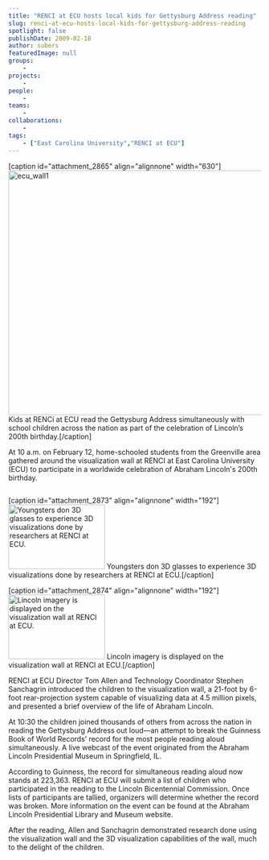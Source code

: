 ```yaml
---
title: "RENCI at ECU hosts local kids for Gettysburg Address reading"
slug: renci-at-ecu-hosts-local-kids-for-gettysburg-address-reading
spotlight: false
publishDate: 2009-02-18
author: subers
featuredImage: null
groups:
    - 
projects:
    - 
people:
    - 
teams: 
    - 
collaborations:
    - 
tags:
    - ["East Carolina University","RENCI at ECU"]
---
```

[caption id="attachment_2865" align="alignnone" width="630"]<a href="https://www.renci.org/wp-content/uploads/2009/02/ecu_wall1.jpg"><img class="wp-image-2865 size-full" title="ecu_wall1" src="https://www.renci.org/wp-content/uploads/2009/02/ecu_wall1.jpg" alt="ecu_wall1" width="630" height="486" /></a> Kids at RENCi at ECU read the Gettysburg Address simultaneously with school children across the nation as part of the celebration of Lincoln’s 200th birthday.[/caption]

At 10 a.m. on February 12, home-schooled students from the Greenville area gathered around the visualization wall at RENCI at East Carolina University (ECU) to participate in a worldwide celebration of Abraham Lincoln's 200th birthday.

<!--more-->
<div style="float: right;">

[caption id="attachment_2873" align="alignnone" width="192"]<a href="https://www.renci.org/wp-content/uploads/2009/02/ecu_wall21.jpg"><img class="size-medium wp-image-2873" title="ecu_wall21" src="https://www.renci.org/wp-content/uploads/2009/02/ecu_wall21-300x200.jpg" alt="Youngsters don 3D glasses to experience 3D visualizations done by researchers at RENCI at ECU." width="192" height="128" /></a> Youngsters don 3D glasses to experience 3D visualizations done by researchers at RENCI at ECU.[/caption]

[caption id="attachment_2874" align="alignnone" width="192"]<a href="https://www.renci.org/wp-content/uploads/2009/02/ecu_wall31.jpg"><img class="size-medium wp-image-2874" title="ecu_wall31" src="https://www.renci.org/wp-content/uploads/2009/02/ecu_wall31-300x200.jpg" alt="Lincoln imagery is displayed on the visualization wall at RENCI at ECU." width="192" height="128" /></a> Lincoln imagery is displayed on the visualization wall at RENCI at ECU.[/caption]

</div>
RENCI at ECU Director Tom Allen and Technology Coordinator Stephen Sanchagrin introduced the children to the visualization wall, a 21-foot by 6-foot rear-projection system capable of visualizing data at 4.5 million pixels, and presented a brief overview of the life of Abraham Lincoln.

At 10:30 the children joined thousands of others from across the nation in reading the Gettysburg Address out loud—an attempt to break the Guinness Book of World Records’ record for the most people reading aloud simultaneously. A live webcast of the event originated from the Abraham Lincoln Presidential Museum in Springfield, IL.

According to Guinness, the record for simultaneous reading aloud now stands at 223,363. RENCI at ECU will submit a list of children who participated in the reading to the Lincoln Bicentennial Commission. Once lists of participants are tallied, organizers will determine whether the record was broken. More information on the event can be found at the Abraham Lincoln Presidential Library and Museum website.

After the reading, Allen and Sanchagrin demonstrated research done using the visualization wall and the 3D visualization capabilities of the wall, much to the delight of the children.
